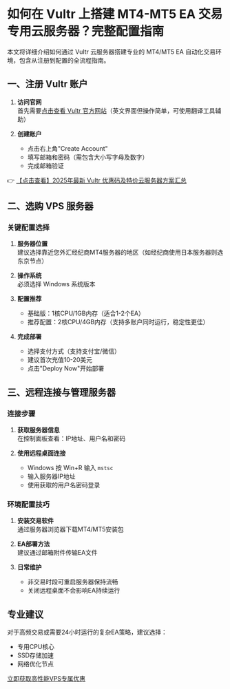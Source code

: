 # 如何在 Vultr 上搭建 MT4-MT5 EA 交易专用云服务器？完整配置指南

本文将详细介绍如何通过 Vultr 云服务器搭建专业的 MT4/MT5 EA 自动化交易环境，包含从注册到配置的全流程指南。

## 一、注册 Vultr 账户

1. **访问官网**  
   首先需要[点击查看 Vultr 官方网站](https://bit.ly/VuLtr)（英文界面但操作简单，可使用翻译工具辅助）

2. **创建账户**  
   - 点击右上角"Create Account"
   - 填写邮箱和密码（需包含大小写字母及数字）
   - 完成邮箱验证

👉 [【点击查看】2025年最新 Vultr 优惠码及特价云服务器方案汇总](https://bit.ly/VuLtr)

## 二、选购 VPS 服务器

### 关键配置选择

1. **服务器位置**  
   建议选择靠近您外汇经纪商MT4服务器的地区（如经纪商使用日本服务器则选东京节点）

2. **操作系统**  
   必须选择 Windows 系统版本

3. **配置推荐**  
   - 基础版：1核CPU/1GB内存（适合1-2个EA）
   - 推荐配置：2核CPU/4GB内存（支持多账户同时运行，稳定性更佳）

4. **完成部署**  
   - 选择支付方式（支持支付宝/微信）
   - 建议首次充值10-20美元
   - 点击"Deploy Now"开始部署

## 三、远程连接与管理服务器

### 连接步骤

1. **获取服务器信息**  
   在控制面板查看：IP地址、用户名和密码

2. **使用远程桌面连接**  
   - Windows 按 Win+R 输入 `mstsc`
   - 输入服务器IP地址
   - 使用获取的用户名密码登录

### 环境配置技巧

1. **安装交易软件**  
   通过服务器浏览器下载MT4/MT5安装包

2. **EA部署方法**  
   建议通过邮箱附件传输EA文件

3. **日常维护**  
   - 非交易时段可重启服务器保持流畅
   - 关闭远程桌面不会影响EA持续运行

## 专业建议

对于高频交易或需要24小时运行的复杂EA策略，建议选择：
- 专用CPU核心
- SSD存储加速
- 网络优化节点

[立即获取高性能VPS专属优惠](https://bit.ly/VuLtr)
